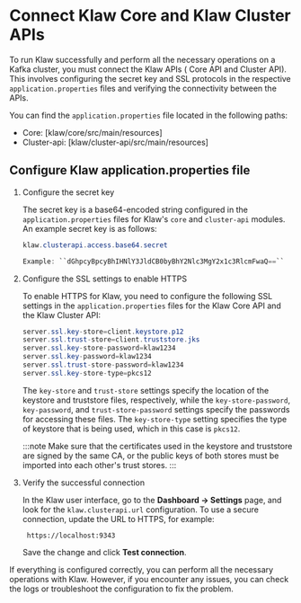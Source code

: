 # Connect Klaw Core and Klaw Cluster APIs

To run Klaw successfully and perform all the necessary operations on a Kafka cluster, you must connect the Klaw APIs (
Core API and Cluster API). This involves configuring the secret key and SSL protocols in the
respective `application.properties` files and verifying the connectivity between the APIs.

You can find the `application.properties` file located in the following paths:

- Core: [klaw/core/src/main/resources]
- Cluster-api: [klaw/cluster-api/src/main/resources]

## Configure Klaw application.properties file

1.  Configure the secret key

    The secret key is a base64-encoded string configured in the
    `application.properties` files for Klaw's `core` and `cluster-api`
    modules. An example secret key is as follows:

    ```java
    klaw.clusterapi.access.base64.secret

    Example: ``dGhpcyBpcyBhIHNlY3JldCB0byBhY2Nlc3MgY2x1c3RlcmFwaQ==``
    ```

2.  Configure the SSL settings to enable HTTPS

    To enable HTTPS for Klaw, you need to configure the following SSL settings in the `application.properties` files for
    the Klaw Core API and the Klaw Cluster API:

    ```java
    server.ssl.key-store=client.keystore.p12
    server.ssl.trust-store=client.truststore.jks
    server.ssl.key-store-password=klaw1234
    server.ssl.key-password=klaw1234
    server.ssl.trust-store-password=klaw1234
    server.ssl.key-store-type=pkcs12
    ```

    The `key-store` and `trust-store` settings specify the location of
    the keystore and truststore files, respectively, while the
    `key-store-password`, `key-password`, and `trust-store-password`
    settings specify the passwords for accessing these files. The
    `key-store-type` setting specifies the type of keystore that is
    being used, which in this case is `pkcs12`.

    :::note
    Make sure that the certificates used in the keystore and truststore
    are signed by the same CA, or the public keys of both stores must be
    imported into each other's trust stores.
    :::

3.  Verify the successful connection

    In the Klaw user interface, go to the **Dashboard -\> Settings**
    page, and look for the `klaw.clusterapi.url` configuration. To use a
    secure connection, update the URL to HTTPS, for example:

         https://localhost:9343

    Save the change and click **Test connection**.

If everything is configured correctly, you can perform all the necessary operations with Klaw. However, if you encounter
any issues, you can check the logs or troubleshoot the configuration to fix the problem.
